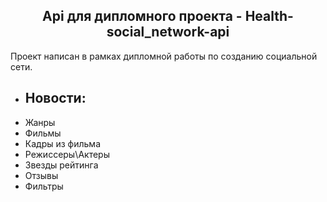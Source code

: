 <h2 align="center">Api для дипломного проекта - Health-social_network-api</h2>
Проект написан в рамках дипломной работы по созданию социальной сети.

- Новости:
  -
- Жанры
- Фильмы
- Кадры из фильма
- Режиссеры\Актеры
- Звезды рейтинга
- Отзывы
- Фильтры
